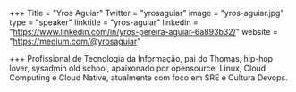 +++
Title = "Yros Aguiar"
Twitter = "yrosaguiar"
image = "yros-aguiar.jpg"
type = "speaker"
linktitle = "yros-aguiar"
linkedin = "https://www.linkedin.com/in/yros-pereira-aguiar-6a893b32/"
website = "https://medium.com/@yrosaguiar"

+++
Profissional de Tecnologia da Informação, pai do Thomas, hip-hop lover, sysadmin old school, apaixonado por opensource, Linux, Cloud Computing e Cloud Native, atualmente com foco em SRE e Cultura Devops.
